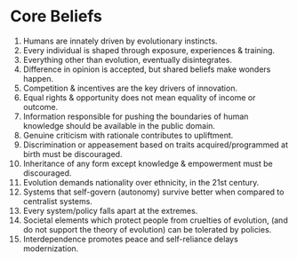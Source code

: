 # Core Beliefs

1. Humans are innately driven by evolutionary instincts.
2. Every individual is shaped through exposure, experiences & training.
3. Everything other than evolution, eventually disintegrates.
4. Difference in opinion is accepted, but shared beliefs make wonders happen.
5. Competition & incentives are the key drivers of innovation.
6. Equal rights & opportunity does not mean equality of income or outcome.
7. Information responsible for pushing the boundaries of human knowledge should be available in the public domain.
8. Genuine criticism with rationale contributes to upliftment.
9. Discrimination or appeasement based on traits acquired/programmed at birth must be discouraged.
10. Inheritance of any form except knowledge & empowerment must be discouraged.
11. Evolution demands nationality over ethnicity, in the 21st century.
12. Systems that self-govern (autonomy) survive better when compared to centralist systems.
13. Every system/policy falls apart at the extremes.
14. Societal elements which protect people from cruelties of evolution, (and do not support the theory of evolution) can be tolerated by policies.
15. Interdependence promotes peace and self-reliance delays modernization.
